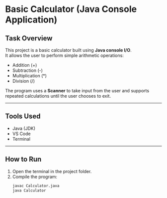 # Basic Calculator (Java Console Application)

##  Task Overview
This project is a basic calculator built using **Java console I/O**.  
It allows the user to perform simple arithmetic operations:  
- Addition (+)  
- Subtraction (-)  
- Multiplication (*)  
- Division (/)  

The program uses a **Scanner** to take input from the user and supports repeated calculations until the user chooses to exit.

---

##  Tools Used
- Java (JDK)  
- VS Code  
- Terminal  

---

##  How to Run
1. Open the terminal in the project folder.  
2. Compile the program:
   ```bash
   javac Calculator.java
   java Calculator

